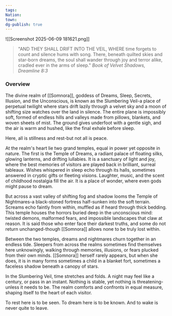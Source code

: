 ```yaml
---
tags: 
Nation: 
town: 
dg-publish: true
---
```

![[Screenshot 2025-06-09 181621.png]] 

> "AND THEY SHALL DRIFT INTO THE VEIL, WHERE time forgets to count and silence hums with song. There, beneath quilted skies and star-born dreams, the soul shall wander through joy and terror alike, cradled ever in the arms of sleep."<cite> Book of Velvet Shadows, Dreamline 8:3 </cite>


### Overview
The divine realm of [[Somnora]], goddess of Dreams, Sleep, Secrets, Illusion, and the Unconscious, is known as the Slumbering Veil-a place of perpetual twilight where stars drift lazily through a velvet sky and a moon of shifting size watches over the land in silence. The entire plane is impossibly soft, formed of endless hills  and valleys made from pillows, blankets, and woven sheets of mist. The ground gives underfoot with a gentle
sigh, and the air is warm and hushed, like the final exhale before sleep.

Here, all is stillness and rest-but not all is peace.

At the realm's heart lie two grand temples, equal in power yet opposite in nature. The first is the Temple of Dreams, a radiant palace of floating silks, glowing lanterns, and drifting lullabies. It is a sanctuary of light and joy, where the best memories of visitors are played
back in brilliant, surreal tableaux. Wishes whispered in sleep echo through its halls, sometimes answered in cryptic gifts or fleeting visions. Laughter, music, and the scent of childhood nostalgia fill the air. It is a place of wonder, where even gods might pause to dream.

But across a vast valley of shifting fog and shadow looms the Temple of Nightmares-a black-stoned fortress half-sunken into the soft terrain. Screams echo faintly from within, muffled as if heard through thick bedding. This temple houses the horrors buried deep in
the unconscious mind: twisted demons, malformed fears, and impossible landscapes that claw at reason. It is said those who enter face their darkest truths, and some do not return unchanged-though [[Somnora]] allows none to be truly lost within.

Between the two temples, dreams and nightmares churn together in an endless tide. Sleepers from across the realms sometimes find themselves here unknowingly, walking through memories, illusions, or fears plucked from their own minds. [[Somnora]] herself
rarely appears, but when she does, it is in many forms sometimes a child in a blanket fort, sometimes a faceless shadow beneath a canopy of stars.

In the Slumbering Veil, time stretches and folds. A night may feel like a century, or pass in an instant. Nothing is stable, yet nothing is threatening-unless it needs to be. The realm comforts and confronts in equal measure, shaping itself to the heart of each visitor.

To rest here is to be seen. To dream here is to be known. And to wake is never quite to leave.
